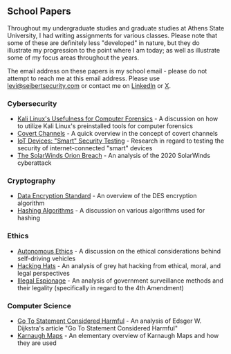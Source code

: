 ## School Papers

Throughout my undergraduate studies and graduate studies at Athens State University, I had writing assignments for various classes.  Please note that some of these are definitely less "developed" in nature, but they do illustrate my progression to the point where I am today; as well as illustrate some of my focus areas throughout the years.  

The email address on these papers is my school email - please do not attempt to reach me at this email address.  Please use [levi@seibertsecurity.com](mailto:levi@seibertsecurity.com) or contact me on [LinkedIn](https://www.linkedin.com/in/leviseibert/) or [X](https://x.com/seibertsecurity).

### Cybersecurity
- [Kali Linux's Usefulness for Computer Forensics](https://github.com/leviseibert/Technical-Papers/blob/master/Kali_Linuxs_Usefulness_for_Computer_Forensics.pdf) - A discussion on how to utilize Kali Linux's preinstalled tools for computer forensics
- [Covert Channels](https://github.com/leviseibert/Technical-Papers/blob/master/Covert_Channels.pdf) - A quick overview in the concept of covert channels
- [IoT Devices: "Smart" Security Testing](https://github.com/leviseibert/Technical-Papers/blob/master/IoT_Devices_Smart_Security_Testing.pdf) - Research in regard to testing the security of internet-connected "smart" devices
- [The SolarWinds Orion Breach](https://github.com/leviseibert/Technical-Papers/blob/master/The_SolarWinds_Orion_Breach.pdf) - An analysis of the 2020 SolarWinds cyberattack

### Cryptography
- [Data Encryption Standard](https://github.com/leviseibert/Technical-Papers/blob/master/Data_Encryption_Standard.pdf) - An overview of the DES encryption algorithm
- [Hashing Algorithms](https://github.com/leviseibert/Technical-Papers/blob/master/Hashing_Algorithms.pdf) - A discussion on various algorithms used for hashing

### Ethics
- [Autonomous Ethics](https://github.com/leviseibert/Technical-Papers/blob/master/Autonomous_Ethics.pdf) - A discussion on the ethical considerations behind self-driving vehicles
- [Hacking Hats](https://github.com/leviseibert/Technical-Papers/blob/master/Data_Encryption_Standard.pdf) - An analysis of grey hat hacking from ethical, moral, and legal perspectives
- [Illegal Espionage](https://github.com/leviseibert/Technical-Papers/blob/master/Illegal_Espionage.pdf) - An analysis of government surveillance methods and their legality (specifically in regard to the 4th Amendment)

### Computer Science
- [Go To Statement Considered Harmful](https://github.com/leviseibert/Technical-Papers/blob/master/Go_To_Statement_Considered_Harmful.pdf) - An analysis of Edsger W. Dijkstra's article "Go To Statement Considered Harmful"
- [Karnaugh Maps](https://github.com/leviseibert/Technical-Papers/blob/master/Karnaugh_Maps.pdf) - An elementary overview of Karnaugh Maps and how they are used
